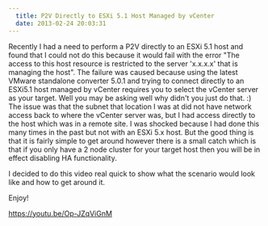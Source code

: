 ```yaml
---
  title: P2V Directly to ESXi 5.1 Host Managed by vCenter
  date: 2013-02-24 20:03:31
---
```


Recently I had a need to perform a P2V directly to an ESXi 5.1 host and
found that I could not do this because it would fail with the error
"The access to this host resource is restricted to the server
'x.x.x.x' that is managing the host". The failure was caused because
using the latest VMware standalone converter 5.0.1 and trying to connect
directly to an ESXi5.1 host managed by vCenter requires you to select
the vCenter server as your target. Well you may be asking well why
didn't you just do that. :) The issue was that the subnet that location
I was at did not have network access back to where the vCenter server
was, but I had access directly to the host which was in a remote site. I
was shocked because I had done this many times in the past but not with
an ESXi 5.x host. But the good thing is that it is fairly simple to get
around however there is a small catch which is that if you only have a 2
node cluster for your target host then you will be in effect disabling
HA functionality.

I decided to do this video real quick to show what the scenario would
look like and how to get around it.

Enjoy!

<https://youtu.be/Op-JZqViGnM>
